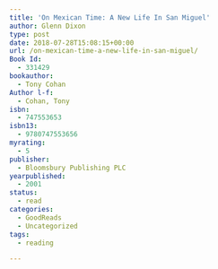 ```yaml
---
title: 'On Mexican Time: A New Life In San Miguel'
author: Glenn Dixon
type: post
date: 2018-07-28T15:08:15+00:00
url: /on-mexican-time-a-new-life-in-san-miguel/
Book Id:
  - 331429
bookauthor:
  - Tony Cohan
Author l-f:
  - Cohan, Tony
isbn:
  - 747553653
isbn13:
  - 9780747553656
myrating:
  - 5
publisher:
  - Bloomsbury Publishing PLC
yearpublished:
  - 2001
status:
  - read
categories:
  - GoodReads
  - Uncategorized
tags:
  - reading

---
```

